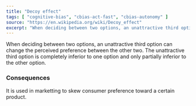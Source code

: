 ```yaml
---
title: "Decoy effect"
tags: [ "cognitive-bias", "cbias-act-fast", "cbias-autonomy" ]
source: "https://en.wikipedia.org/wiki/Decoy_effect"
excerpt: "When deciding between two options, an unattractive third option can change the perceived preference between the other two."
---
```


When deciding between two options, an unattractive third option can change the perceived preference between the other two. The unattractive third option is completely inferior to one option and only partially inferior to the other option.

### Consequences

It is used in marketting to skew consumer preference toward a certain product.


